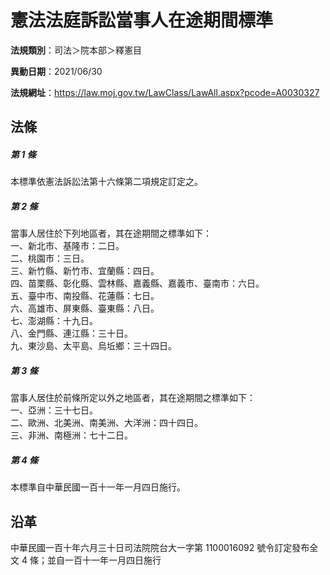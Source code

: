 # 憲法法庭訴訟當事人在途期間標準

**法規類別**：司法＞院本部＞釋憲目

**異動日期**：2021/06/30  

**法規網址**：https://law.moj.gov.tw/LawClass/LawAll.aspx?pcode=A0030327





## 法條
##### 第 1 條
本標準依憲法訴訟法第十六條第二項規定訂定之。

##### 第 2 條
當事人居住於下列地區者，其在途期間之標準如下：  
一、新北市、基隆市：二日。  
二、桃園市：三日。  
三、新竹縣、新竹市、宜蘭縣：四日。  
四、苗栗縣、彰化縣、雲林縣、嘉義縣、嘉義市、臺南市：六日。  
五、臺中市、南投縣、花蓮縣：七日。  
六、高雄市、屏東縣、臺東縣：八日。  
七、澎湖縣：十九日。  
八、金門縣、連江縣：三十日。  
九、東沙島、太平島、烏坵鄉：三十四日。

##### 第 3 條
當事人居住於前條所定以外之地區者，其在途期間之標準如下：  
一、亞洲：三十七日。  
二、歐洲、北美洲、南美洲、大洋洲：四十四日。  
三、非洲、南極洲：七十二日。

##### 第 4 條
本標準自中華民國一百十一年一月四日施行。

## 沿革
中華民國一百十年六月三十日司法院院台大一字第 1100016092 號令訂定發布全文 4  條；並自一百十一年一月四日施行
